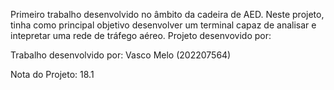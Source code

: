 Primeiro trabalho desenvolvido no âmbito da cadeira de AED. Neste projeto, tinha como principal objetivo desenvolver um terminal capaz de analisar e intepretar uma rede de tráfego aéreo. Projeto desenvovido por:

Trabalho desenvolvido por:
Vasco Melo (202207564)

Nota do Projeto: 18.1
